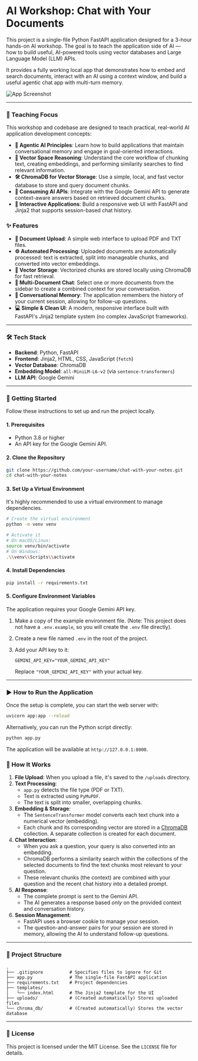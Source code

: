 # AI Workshop: Chat with Your Documents

This project is a single-file Python FastAPI application designed for a 3-hour hands-on AI workshop. The goal is to teach the application side of AI — how to build useful, AI-powered tools using vector databases and Large Language Model (LLM) APIs.

It provides a fully working local app that demonstrates how to embed and search documents, interact with an AI using a context window, and build a useful agentic chat app with multi-turn memory.

![App Screenshot](https://user-images.githubusercontent.com/12345/placeholder.png) <!-- Replace with an actual screenshot -->

---

### 🔬 Teaching Focus

This workshop and codebase are designed to teach practical, real-world AI application development concepts:

-   **🧠 Agentic AI Principles**: Learn how to build applications that maintain conversational memory and engage in goal-oriented interactions.
-   **🧩 Vector Space Reasoning**: Understand the core workflow of chunking text, creating embeddings, and performing similarity searches to find relevant information.
-   **🛠️ ChromaDB for Vector Storage**: Use a simple, local, and fast vector database to store and query document chunks.
-   **🔗 Consuming AI APIs**: Integrate with the Google Gemini API to generate context-aware answers based on retrieved document chunks.
-   **💬 Interactive Applications**: Build a responsive web UI with FastAPI and Jinja2 that supports session-based chat history.

### ✨ Features

-   **📄 Document Upload**: A simple web interface to upload PDF and TXT files.
-   **⚙️ Automated Processing**: Uploaded documents are automatically processed: text is extracted, split into manageable chunks, and converted into vector embeddings.
-   **💾 Vector Storage**: Vectorized chunks are stored locally using ChromaDB for fast retrieval.
-   **💬 Multi-Document Chat**: Select one or more documents from the sidebar to create a combined context for your conversation.
-   **🧠 Conversational Memory**: The application remembers the history of your current session, allowing for follow-up questions.
-   **💻 Simple & Clean UI**: A modern, responsive interface built with FastAPI's Jinja2 template system (no complex JavaScript frameworks).

---

### 🛠️ Tech Stack

-   **Backend**: Python, FastAPI
-   **Frontend**: Jinja2, HTML, CSS, JavaScript (`fetch`)
-   **Vector Database**: ChromaDB
-   **Embedding Model**: `all-MiniLM-L6-v2` (via `sentence-transformers`)
-   **LLM API**: Google Gemini

---

### 🚀 Getting Started

Follow these instructions to set up and run the project locally.

#### 1. Prerequisites

-   Python 3.8 or higher
-   An API key for the Google Gemini API.

#### 2. Clone the Repository

```bash
git clone https://github.com/your-username/chat-with-your-notes.git
cd chat-with-your-notes
```

#### 3. Set Up a Virtual Environment

It's highly recommended to use a virtual environment to manage dependencies.

```bash
# Create the virtual environment
python -m venv venv

# Activate it
# On macOS/Linux:
source venv/bin/activate
# On Windows:
.\\venv\\Scripts\\activate
```

#### 4. Install Dependencies

```bash
pip install -r requirements.txt
```

#### 5. Configure Environment Variables

The application requires your Google Gemini API key.

1.  Make a copy of the example environment file. (Note: This project does not have a `.env.example`, so you will create the `.env` file directly).
2.  Create a new file named `.env` in the root of the project.
3.  Add your API key to it:

    ```
    GEMINI_API_KEY="YOUR_GEMINI_API_KEY"
    ```

    Replace `"YOUR_GEMINI_API_KEY"` with your actual key.

---

### ▶️ How to Run the Application

Once the setup is complete, you can start the web server with:

```bash
uvicorn app:app --reload
```

Alternatively, you can run the Python script directly:

```bash
python app.py
```

The application will be available at `http://127.0.0.1:8000`.

### 🔧 How It Works

1.  **File Upload**: When you upload a file, it's saved to the `/uploads` directory.
2.  **Text Processing**:
    -   `app.py` detects the file type (PDF or TXT).
    -   Text is extracted using `PyMuPDF`.
    -   The text is split into smaller, overlapping chunks.
3.  **Embedding & Storage**:
    -   The `SentenceTransformer` model converts each text chunk into a numerical vector (embedding).
    -   Each chunk and its corresponding vector are stored in a [ChromaDB](https://www.trychroma.com/) collection. A separate collection is created for each document.
4.  **Chat Interaction**:
    -   When you ask a question, your query is also converted into an embedding.
    -   ChromaDB performs a similarity search within the collections of the selected documents to find the text chunks most relevant to your question.
    -   These relevant chunks (the context) are combined with your question and the recent chat history into a detailed prompt.
5.  **AI Response**:
    -   The complete prompt is sent to the Gemini API.
    -   The AI generates a response based *only* on the provided context and conversation history.
6.  **Session Management**:
    -   FastAPI uses a browser cookie to manage your session.
    -   The question-and-answer pairs for your session are stored in memory, allowing the AI to understand follow-up questions.

---

### 📂 Project Structure

```
.
├── .gitignore          # Specifies files to ignore for Git
├── app.py              # The single-file FastAPI application
├── requirements.txt    # Project dependencies
├── templates/
│   └── index.html      # The Jinja2 template for the UI
├── uploads/            # (Created automatically) Stores uploaded files
└── chroma_db/          # (Created automatically) Stores the vector database
```

---

### 📄 License

This project is licensed under the MIT License. See the `LICENSE` file for details. 
